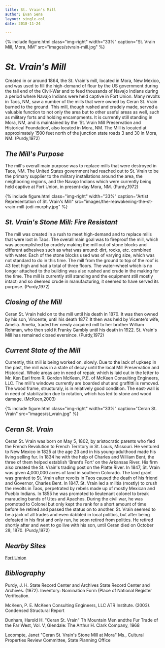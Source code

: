 ```yaml
---
title: St. Vrain's Mill
author: Evan Sena
layout: single-col
date: 2018-11-24

---
```


{% include figure.html
  class="img-right"
  width="33%"
  caption="St. Vrain Mill, Mora, NM"
  src="images/stvrain-mill.jpg"
%}

# *St. Vrain's Mill*
 Created in or around 1864, the St. Vrain's mill, located in Mora, New Mexico, and was used to fill the high-demand of flour by the US government during the tail end of the Civil-War and to feed thousands of Navajo Indians during a period where Navajo Indians were held captive in Fort Union. Many revolts in Taos, NM, saw a number of the mills that were owned by Ceran St. Vrain burned to the ground. This mill, though rushed and crudely made, served a valuable function to not only the area but to other useful areas as well, such as military forts and holding encampments.  It is currently still standing in Mora, NM, and is maintained by the ‘St. Vrain Mill Preservation and Historical Foundation’, also located in Mora, NM. The Mill is located at approximately 1500 feet north of the junction state roads 3 and 30 in Mora, NM. (Purdy,1972)

## *The Mill's Purpose*
 The mill's overall main purpose was to replace mills that were destroyed in Taos, NM. The United States government had reached out to St. Vrain to be the primary supplier to the military installations around the area, the neighboring regions, and the Navajo Indians which were currently being held captive at Fort Union, in present-day Mora, NM. (Purdy,1972)
 
 {% include figure.html
  class="img-right"
  width="33%"
  caption="Artist Representation of St. Vrain's Mill"
  src="images/the-reawakening-the-st-vrain-mill-jodi-murphy.jpg"
%}
          
## *St. Vrain's Stone Mill: Fire Resistant*
 The mill was created in a rush to meet high-demand and to replace mills that were lost in Taos. The overall main goal was to fireproof the mill, which was accomplished by crudely making the mill out of stone blocks and different adhesives such as what was around: dirt, rocks, etc. combined with water. Each of the stone blocks used was of varying size, which was not standard to do in this time.  The mill from the ground to top of the roof is 43 feet high and had a total of three floors. The water-wheel which is no longer attached to the building was also rushed and crude in the making for the time. The mill is currently still standing and the equipment still mostly intact; and so deemed crude in manufacturing, it seemed to have served its purpose. (Purdy,1972)

## *Closing of the Mill*
 Ceran St. Vrain held on to the mill until his death in 1870. It was then owned by his son, Vincente, until his death 1877. It then
 was held by Vicente's wife, Amelia. Amelia, traded her newly acquired mill to her brother William Rohman, who then sold it Franky Gambly until his death in 1922. St. Vrain's Mill has remained closed eversince. (Purdy,1972)

## *Current State of the Mill*
Currently, this mill is being worked on, slowly. Due to the lack of upkeep in the past, the mill was in a state of decay until the local Mill Preservation and Historical. Whole areas are in need of repair, which is laid out in the letter to Mr. Ken Earl from R. Gordon McKeen, P.E. of McKeen Consulting Engineers, LLC. The mill's windows currently are boarded shut and graffitti is removed. The wood frame, structuraly, is in relatively good condition. The east-wall is in need of stabilization due to rotation, which has led to stone and wood damage. (McKeen,2003) 


{% include figure.html
  class="img-right"
  width="33%"
  caption="Ceran St. Vrain"
  src="images/st_vrain.jpg"
%}
 
## *Ceran St. Vrain*
Ceran St. Vrain was born on May 5, 1802, by aristocratic parents who fled the French Revolution to French Territory in St. Louis, Missouri. He ventured to New Mexico in 1825 at the age 23 and in his young-adulthood made his living selling fur. In 1834 he with the help of Charles and William Bent, the three of them helped establish ‘Brent’s Fort' on the Arkansas River. His firm also created the St. Vrain's trading post on the Platte River. In 1847, St. Vrain was given 4,000,000 acres of land in southern Colorado. The land grant was granted to St. Vrain after revolts in Taos caused the death of his friend and Governor, Charles Bent. In 1847. St. Vrain led a militia (mostly) to crush the revolts in Taos, perpetrated by rebels made up of mostly Mexican and Pueblo Indians. In 1855 he was promoted to lieutenant colonel to break marauding bands of Utes and Apaches. During the civil war, he was promoted to Colonel but only kept the rank for a short amount of time before he retired and passed the status on to another. St. Vrain seemed to be a jack of all trades and even dabbled in local politics, but after being defeated in his first and only run, he soon retired from politics. He retired shortly after and went to go live with his son, until Ceran died on October 28, 1870. (Purdy,1972)
  

## *Nearby Sites*
[Fort Union](https://www.nps.gov/foun/index.htm) 


## *Bibliography*

Purdy, J. H.  State Record Center and Archives
       State Record Center and Archives. (1972). Inventory: Nomination Form (Place of
       National Register Verification.

 McKeen, P. E.  McKeen Consulting Engineers, LLC
       ATR Institute. (2003). Condensed Structural Report

Dunham, Harold H. "Ceran St. Vrain" Th Mountain Men andthe Fur Trade of the Far West, 
  Vol. V, Glendale: The Arthur H. Clark Company, 1968
  
 Lecompte, Janet "Ceran St. Vrain's Stone Mill at Mora"  Ms., Cultural Properties Review Committee, 
  State Planning Office
       
 

